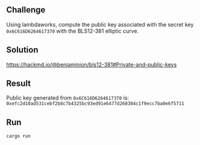 ## Challenge

Using lambdaworks, compute the public key associated with the secret key `0x6C616D6264617370` with the BLS12-381 elliptic curve.

## Solution
https://hackmd.io/@benjaminion/bls12-381#Private-and-public-keys

## Result
Public key generated from `0x6C616D6264617370` is: `0xefc2d10ad531cebf2b8c7b4325bc93ed91e6477d260304c1f9ecc7ba0e6f5711`

## Run
`cargo run`